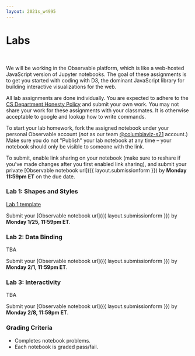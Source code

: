 ```yaml
---
layout: 2021s_w4995
---
```


# Labs
<br>

We will be working in the Observable platform, which is like a web-hosted JavaScript version of Jupyter notebooks. The goal of these assignments is to get you started with coding with D3, the dominant JavaScript library for building interactive visualizations for the web.

All lab assignments are done individually. You are expected to adhere to the [CS Department Honesty Policy](http://www.cs.columbia.edu/education/honesty) and submit your own work. You may not share your work for these assignments with your classmates. It is otherwise acceptable to google and lookup how to write commands.

To start your lab homework, fork the assigned notebook under your personal Observable account (*not* as our team [@columbiaviz-s21](https://observablehq.com/@columbiaviz-s21) account.) Make sure you do not "Publish" your lab notebook at any time – your notebook should only be visible to someone with the link.

To submit, enable link sharing on your notebook (make sure to reshare if you've made changes after you first enabled link sharing), and submit your private [Observable notebook url]({{ layout.submissionform }}) by **Monday 11:59pm ET** on the due date.

### Lab 1: Shapes and Styles

[Lab 1 template](https://observablehq.com/@columbiaviz-s21/lab-1-shapes-and-styles)

Submit your [Observable notebook url]({{ layout.submissionform }}) by **Monday 1/25, 11:59pm ET**.

### Lab 2: Data Binding

TBA

Submit your [Observable notebook url]({{ layout.submissionform }}) by **Monday 2/1, 11:59pm ET**.

### Lab 3: Interactivity

TBA

Submit your [Observable notebook url]({{ layout.submissionform }}) by **Monday 2/8, 11:59pm ET**.

### Grading Criteria

- Completes notebook problems.
- Each notebook is graded pass/fail.
